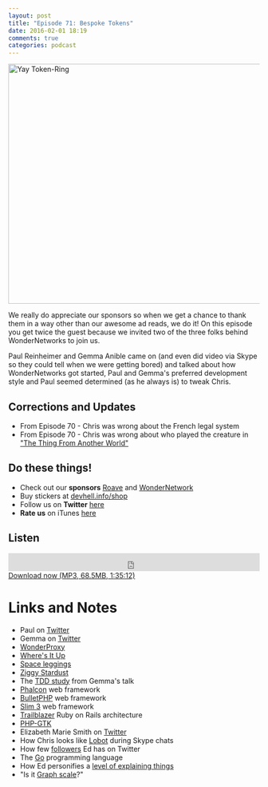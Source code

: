 ```yaml
---
layout: post
title: "Episode 71: Bespoke Tokens"
date: 2016-02-01 18:19
comments: true
categories: podcast
---
```


<a data-flickr-embed="true"  href="https://www.flickr.com/photos/ketmonkey/1285305392/in/photolist-2XzwvN-5gTZHP-65cTss-8kHf1J-ds5ayo-mYMug-rqz9V-rqz9U-8zQ7JS-5rRHr2-5SyNsf-noJE3d-9man97-dAi7pp-noG28X-Npz2n-es2FM9-puSHYS-9iYCYQ-4G4E2E-bZDYhw-qScAH-rFckuU-8w2twB-NpyFR-eahGnd-6WGA64-4f2WcW-GkXAN-xvwb-GkXvC-8iTium-6f1e4u-8CEVq-8iQ5h6-8iQ5jF-7xQvKX-zarJ1r-d3x6xL-51za7b-8AQzBb-bwLNPV-acng4w-aCo8D9-at8Lc4-nwyjsP-5jKLuD-6QiNkA-6QeBfR" title="Yay Token-Ring"><img src="https://farm2.staticflickr.com/1329/1285305392_0532fd2bf6_z.jpg" width="640" height="480" alt="Yay Token-Ring"></a>

We really do appreciate our sponsors so when we get a chance to thank them in a way other than our awesome ad reads, we do it! On this episode you get twice the guest because we invited two of the three folks behind WonderNetworks to join us.

Paul Reinheimer and Gemma Anible came on (and even did video via Skype so they could tell when we were getting bored) and talked about how WonderNetworks got started, Paul and Gemma's preferred development style and Paul seemed determined (as he always is) to tweak Chris.

## Corrections and Updates

* From Episode 70 - Chris was wrong about the French legal system
* From Episode 70 - Chris was wrong about who played the creature in ["The Thing From Another World"](https://en.wikipedia.org/wiki/The_Thing_from_Another_World)

## Do these things!

* Check out our **sponsors** [Roave](http://roave.com) and [WonderNetwork](https://wondernetwork.com/)
* Buy stickers at [devhell.info/shop](http://devhell.info/shop)
* Follow us on **Twitter** [here](https://twitter.com/dev_hell)
* **Rate us** on iTunes [here](http://itunes.apple.com/us/podcast/dev-hell/id489840699)

## Listen

<iframe frameborder="0" height="36px" scrolling="no" seamless src="https://simplecast.com/e/35332?style=dark" width="100%"></iframe>
<a href="http://audio.simplecast.com/35332.mp3" rel="enclosure">Download now (MP3, 68.5MB, 1:35:12)</a>

# Links and Notes

* Paul on [Twitter](https://twitter.com/preinheimer)
* Gemma on [Twitter](https://twitter.com/ellotheth)
* [WonderProxy](https://wondernetwork.com/wonderproxy)
* [Where's It Up](https://wondernetwork.com/wheresitup)
* [Space leggings](http://www.amazon.com/s?ie=UTF8&page=1&rh=i%3Aaps%2Ck%3Aspace%20leggings)
* [Ziggy Stardust](https://en.wikipedia.org/wiki/The_Rise_and_Fall_of_Ziggy_Stardust_and_the_Spiders_from_Mars)
* The [TDD study](http://research.microsoft.com/en-us/groups/ese/nagappan_tdd.pdf) from Gemma's talk
* [Phalcon](https://phalconphp.com/en) web framework
* [BulletPHP](http://bulletphp.com) web framework
* [Slim 3](http://www.slimframework.com/) web framework
* [Trailblazer](http://trailblazer.to/) Ruby on Rails architecture
* [PHP-GTK](http://gtk.php.net/)
* Elizabeth Marie Smith on [Twitter](https://twitter.com/auroraeosrose)
* How Chris looks like [Lobot](https://twitter.com/funkatron/status/691446605661122560) during Skype chats
* How few [followers](http://img.spz.im/IzvYO.png) Ed has on Twitter
* The [Go](https://golang.org) programming language
* How Ed personifies a [level of explaining things](https://twitter.com/funkatron/status/691468681960755204)
* "Is it [Graph scale](https://graphstory.com)?"
